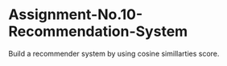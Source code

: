 # Assignment-No.10-Recommendation-System
Build a recommender system by using cosine simillarties score.
